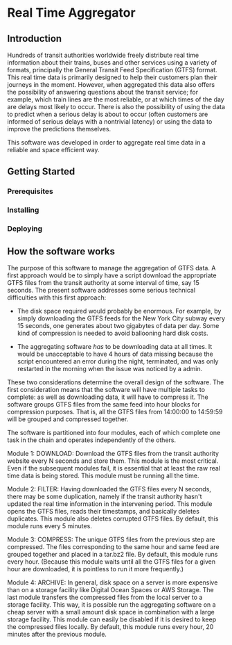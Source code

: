 # Real Time Aggregator

## Introduction
Hundreds of transit authorities worldwide freely distribute real time information about their trains, buses and other services
using a variety of formats, principally the General Transit Feed Specification (GTFS) format. 
This real time data is primarily designed to help their customers plan
their journeys in the moment. However, when aggregated this data also offers the possibility of answering questions
about the transit service; for example, which train lines are the most reliable, or at which times of the day are delays
most likely to occur. There is also the possibility of using the data to predict when a serious delay is about to occur (often
customers are informed of serious delays with a nontrivial latency) or using the data to improve the predictions themselves.

This software was developed in order to aggregate real time data in a reliable and space efficient way.

## Getting Started

### Prerequisites

### Installing

### Deploying



## How the software works

The purpose of this software to manage the aggregation of GTFS data. A first approach would be to simply have a script download the appropriate GTFS files
from the transit authority at some interval of time, say 15 seconds. The present software addresses some serious technical difficulties with this first approach:

* The disk space required would probably be enormous. For example, by simply downloading the GTFS feeds for the New York City subway every 15 seconds,
	one generates about two gigabytes of data per day. Some kind of compression is needed to avoid ballooning hard disk costs.

* The aggregating software *has* to be downloading data at all times. It would be unacceptable to have 4 hours of data missing because the script
	encountered an error during the night, terminated, and was only restarted in the morning when the issue was noticed by a admin.

These two considerations determine the overall design of the software. The first consideration means that the software will have multiple tasks to complete:
as well as downloading data, it will have to compress it. The software groups GTFS files from the same feed into hour blocks for compression purposes.
That is, all the GTFS files from 14:00:00 to 14:59:59 will be grouped and compressed together.

The software is partitioned into four modules, each of which complete one task in the chain and operates independently of the others.

Module 1: DOWNLOAD: Download the GTFS files from the transit authority website every N seconds and store them. This module is the most critical. Even if 
the subsequent modules fail, it is essential that at least the raw real time data is being stored. This module must be running all the time.

Module 2: FILTER: Having downloaded the GTFS files every N seconds, there may be some duplication, namely if the transit authority hasn't updated the
real time information in the intervening period. This module opens the GTFS files, reads their timestamps, and basically deletes duplicates.
This module also deletes corrupted GTFS files. By default, this module runs every 5 minutes.

Module 3: COMPRESS: The unique GTFS files from the previous step are compressed. The files corresponding to the same hour and same feed are grouped together
and placed in a tar.bz2 file. By default, this module runs every hour. (Because this module waits until all the GTFS files for a given hour are downloaded,
it is pointless to run it more frequently.)

Module 4: ARCHIVE: In general, disk space on a server is more expensive than on a storage facility like Digital Ocean Spaces or AWS Storage. The
last module transfers the compressed files from the local server to a storage facility. This way, it is possible run the aggregating software
on a cheap server with a small amount disk space in combination with a large storage facility. This module can easily be disabled if it is desired to
keep the compressed files locally. By default, this module runs every hour, 20 minutes after the previous module.












